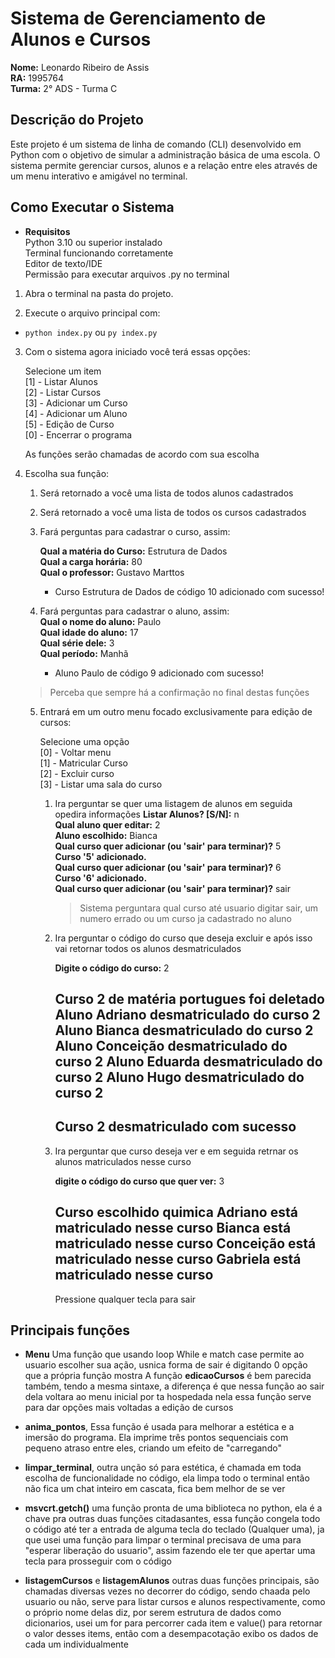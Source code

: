 # Sistema de Gerenciamento de Alunos e Cursos

**Nome:** Leonardo Ribeiro de Assis  
**RA:** 1995764  
**Turma:** 2° ADS - Turma C  


## Descrição do Projeto

Este projeto é um sistema de linha de comando (CLI) desenvolvido em Python com o objetivo de simular a administração básica de uma escola. O sistema permite gerenciar cursos, alunos e a relação entre eles através de um menu interativo e amigável no terminal.



## Como Executar o Sistema

-   **Requisitos**  
    Python 3.10 ou superior instalado  
    Terminal funcionando corretamente  
    Editor de texto/IDE  
    Permissão para executar arquivos .py no terminal  

1. Abra o terminal na pasta do projeto.

2. Execute o arquivo principal com:
-   `python index.py` ou `py index.py`

3. Com o sistema agora iniciado você terá essas opções:

    Selecione um item  
    [1] - Listar Alunos  
    [2] - Listar Cursos  
    [3] - Adicionar um Curso  
    [4] - Adicionar um Aluno  
    [5] - Edição de Curso  
    [0] - Encerrar o programa  

    As funções serão chamadas de acordo com sua escolha

4. Escolha sua função:

    1. Será retornado a você uma lista de todos alunos cadastrados  
    2. Será retornado a você uma lista de todos os cursos cadastrados  
    3. Fará perguntas para cadastrar o curso, assim:

        **Qual a matéria do Curso:** Estrutura de Dados  
        **Qual a carga horária:** 80  
        **Qual o professor:** Gustavo Marttos  
        - Curso Estrutura de Dados de código 10 adicionado com sucesso!

    4. Fará perguntas para cadastrar o aluno, assim:  
        **Qual o nome do aluno:** Paulo  
        **Qual idade do aluno:** 17  
        **Qual série dele:** 3  
        **Qual período:** Manhã  
        - Aluno Paulo de código 9 adicionado com sucesso!

    > Perceba que sempre há a confirmação no final destas funções

    5. Entrará em um outro menu focado exclusivamente para edição de cursos:

        Selecione uma opção  
        [0] - Voltar menu  
        [1] - Matricular Curso  
        [2] - Excluir curso  
        [3] - Listar uma sala do curso

        1. Ira perguntar se quer uma listagem de alunos em seguida opedira informações
            **Listar Alunos? [S/N]:** n  
            **Qual aluno quer editar:** 2  
            **Aluno escolhido:** Bianca  
            **Qual curso quer adicionar (ou 'sair' para terminar)?** 5  
            **Curso '5' adicionado.**  
            **Qual curso quer adicionar (ou 'sair' para terminar)?** 6  
            **Curso '6' adicionado.**  
            **Qual curso quer adicionar (ou 'sair' para terminar)?** sair 

            >Sistema perguntara qual curso até usuario digitar sair, um numero errado ou um curso ja cadastrado no aluno
        
        2. Ira perguntar o código do curso que deseja excluir e após isso vai retornar todos os alunos desmatriculados

           **Digite o código do curso:** 2

            Curso 2 de matéria portugues foi deletado
            Aluno Adriano desmatriculado do curso 2
            Aluno Bianca desmatriculado do curso 2
            Aluno Conceição desmatriculado do curso 2
            Aluno Eduarda desmatriculado do curso 2
            Aluno Hugo desmatriculado do curso 2
            ------------------------------
            Curso 2 desmatriculado com sucesso
            ------------------------------
        
        3. Ira perguntar que curso deseja ver e em seguida retrnar os alunos matriculados nesse curso

            **digite o código do curso que quer ver:** 3

            Curso escolhido quimica
            Adriano está matriculado nesse curso
            Bianca está matriculado nesse curso
            Conceição está matriculado nesse curso
            Gabriela está matriculado nesse curso
            ------------------------------
            Pressione qualquer tecla para sair



## Principais funções

-   **Menu** Uma função que usando loop While e match case permite ao usuario escolher sua ação, usnica forma de sair é digitando 0
opção que a própria função mostra
    A função **edicaoCursos** é bem parecida também, tendo a mesma sintaxe, a diferença é que nessa função ao sair dela voltara ao menu inicial por ta hospedada nela
essa função serve para dar opções mais voltadas a edição de cursos

- **anima_pontos**, Essa função é usada para melhorar a estética e a imersão do programa. Ela imprime três pontos sequenciais com pequeno atraso entre eles, criando um efeito de "carregando" 

- **limpar_terminal**, outra unção só para estética, é chamada em toda escolha de funcionalidade no código, ela limpa todo o terminal então não fica um chat inteiro em cascata, fica bem melhor de se ver

- **msvcrt.getch()** uma função pronta de uma biblioteca no python, ela é a chave pra outras duas funções citadasantes, essa função congela todo o código até ter a entrada de alguma tecla do teclado (Qualquer uma), ja que usei uma função para limpar o terminal precisava de uma para "esperar liberação do usuario", assim fazendo ele ter que apertar uma tecla para prosseguir com o código

- **listagemCursos** e **listagemAlunos** outras duas funções principais, são chamadas diversas vezes no decorrer do código, sendo chaada pelo usuario ou não, serve para listar cursos e alunos respectivamente, como o próprio nome delas diz, por serem estrutura de dados como dicionarios, usei um for para percorrer cada item e value() para retornar o valor desses items, então com a desempacotação exibo os dados de cada um individualmente